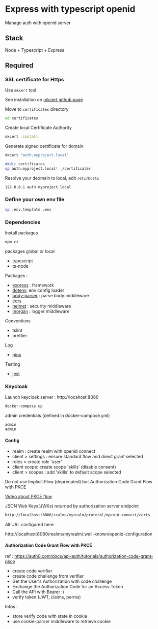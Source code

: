 # Express with typescript openid

Manage auth with openid server

## Stack

Node + Typescript + Express

## Required

### SSL certificate for Https

Use `mkcert` tool

See installation on [mkcert github page](https://github.com/FiloSottile/mkcert)

Move to `certificates` directory

```bash
cd certificates
```

Create local Certificate Authority

```bash
mkcert -install
```

Generate signed certificate for domain

```bash
mkcert "auth.myproject.local"
```

```bash
mkdir certificates
cp auth.myproject.local* ./certificates
```

Resolve your deomain to local, edit `/etc/hosts`

```
127.0.0.1 auth.myproject.local
```

### Define your own env file

```bash
cp .env.template .env
```

### Dependencies

Install packages

```bash
npm ci
```

packages global or local

-   typescript
-   ts-node

Packages :

-   [express](https://www.npmjs.com/package/express) : framework
-   [dotenv](https://www.npmjs.com/package/dotenv): env config loader
-   [body-parser](https://www.npmjs.com/package/body-parser) : parse body middleware
-   [cors](https://www.npmjs.com/package/cors)
-   [helmet](https://www.npmjs.com/package/helmet) : security middleware
-   [morgan](https://www.npmjs.com/package/morgan) : logger middleware

Conventions

-   tslint
-   prettier

Log

-   [pino](https://getpino.io/#/)

Testing

-   [jest](https://jestjs.io/)

### Keycloak

Launch keycloak server : http://locahost:8080

```bash
docker-compose up
```

admin credentials (defined in docker-compose.yml)

```bash
admin
admin
```

#### Config

-   realm : create realm with openid connect
-   client > settings : ensure standard flow and direct grant selected
-   roles > create role 'user'
-   client scope: create scope 'skills' (disable consent)
-   client > scopes : add 'skills' to default scope selected

Do not use Implicit Flow (deprecated) but Authorization Code Grant Flow with PKCE

[Video about PKCE flow](https://www.youtube.com/watch?v=CHzERullHe8)

JSON Web Keys(JWKs) returned by authorization server endpoint

```bash
http://localhost:8080/realms/myrealm/protocol/openid-connect/certs
```

All URL configured here:

http://localhost:8080/realms/myrealm/.well-known/openid-configuration

#### Authorization Code Grant Flow with PKCE

ref : https://auth0.com/docs/api-auth/tutorials/authorization-code-grant-pkce

-   create code verifier
-   create code challenge from verifier
-   Get the User's Authorization with code challenge
-   Exchange the Authorization Code for an Access Token
-   Call the API with Bearer :)
-   verify token (JWT, claims, perms)

Infos :

-   store verify code with state in cookie
-   use cookie-parser middleware to retrieve cookie

